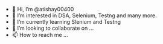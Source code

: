 - 👋 Hi, I’m @atishay00400
- 👀 I’m interested in DSA, Selenium, Testng and many more.
- 🌱 I’m currently learning Slenium and Testng
- 💞️ I’m looking to collaborate on ...
- 📫 How to reach me ...

<!---
atishay00400/atishay00400 is a ✨ special ✨ repository because its `README.md` (this file) appears on your GitHub profile.
You can click the Preview link to take a look at your changes.
--->
